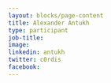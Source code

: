 ```yaml
---
layout: blocks/page-content
title: Alexander Antukh
type: participant
job-title:
image: 
linkedin: antukh
twitter: c0rdis
facebook:
---
```

